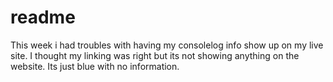 # readme
This week i had troubles with having my consolelog info show up on my live site.  I thought my linking was right but its not showing anything on the website. Its just blue with no information.
